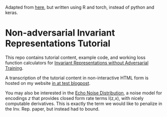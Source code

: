 Adapted from [here](https://github.com/dcmoyer/invariance-tutorial/tree/master), but written using R and torch, instead of python and keras.

# Non-adversarial Invariant Representations Tutorial

This repo contains tutorial content, example code, and working loss function
calculators for
[Invariant Representations without Adversarial Training](https://arxiv.org/abs/1805.09458).

A transcription of the tutorial content in non-interactive HTML form is hosted
on my website [in at test blogpost](dcmoyer.github.io/selfhosted/blag.html).

You may also be interested in the [Echo Noise Distribution](https://arxiv.org/abs/1904.07199),
a noise model for encodings _z_ that provides closed form rate terms I(z,x),
with nicely computable derivatives. This is exactly the term we would like to
penalize in the Inv. Rep. paper, but instead had to bound.

